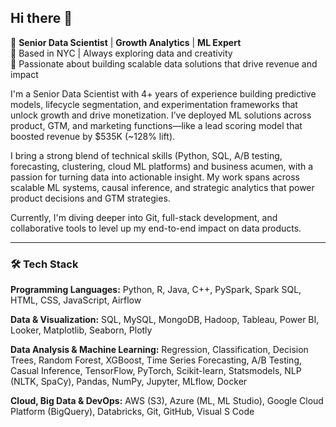 ## Hi there 👋

<!--
**revatikharate/revatikharate** is a ✨ _special_ ✨ repository because its `README.md` (this file) appears on your GitHub profile.

Here are some ideas to get you started:

- 🔭 I’m currently working on ...
- 🌱 I’m currently learning ...
- 👯 I’m looking to collaborate on ...
- 🤔 I’m looking for help with ...
- 💬 Ask me about ...
- 📫 How to reach me: ...
- 😄 Pronouns: ...
- ⚡ Fun fact: ...
-->
💼 **Senior Data Scientist** | **Growth Analytics** | **ML Expert**  
📍 Based in NYC | Always exploring data and creativity  
🌟 Passionate about building scalable data solutions that drive revenue and impact 

I'm a Senior Data Scientist with 4+ years of experience building predictive models, lifecycle segmentation, and experimentation frameworks that unlock growth and drive monetization. I’ve deployed ML solutions across product, GTM, and marketing functions—like a lead scoring model that boosted revenue by $535K (~128% lift).

I bring a strong blend of technical skills (Python, SQL, A/B testing, forecasting, clustering, cloud ML platforms) and business acumen, with a passion for turning data into actionable insight. My work spans across scalable ML systems, causal inference, and strategic analytics that power product decisions and GTM strategies.

Currently, I'm diving deeper into Git, full-stack development, and collaborative tools to level up my end-to-end impact on data products.

---

### 🛠 Tech Stack
**Programming Languages:** Python, R, Java, C++, PySpark, Spark SQL, HTML, CSS, JavaScript, Airflow

**Data & Visualization:** SQL, MySQL, MongoDB, Hadoop, Tableau, Power BI, Looker, Matplotlib, Seaborn, Plotly

**Data Analysis & Machine Learning:** Regression, Classification, Decision Trees, Random Forest, XGBoost, Time Series Forecasting, A/B Testing, Casual Inference, TensorFlow, PyTorch, Scikit-learn, Statsmodels, NLP (NLTK, SpaCy), Pandas, NumPy, Jupyter, MLflow, Docker

**Cloud, Big Data & DevOps:** AWS (S3), Azure (ML, ML Studio), Google Cloud Platform (BigQuery), Databricks, Git, GitHub, Visual S Code
 



